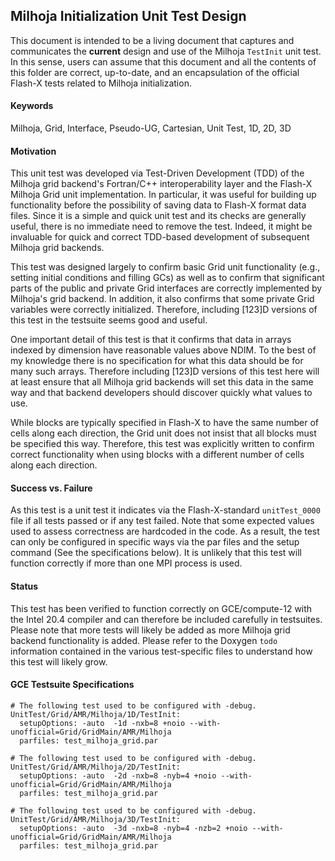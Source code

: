 ## Milhoja Initialization Unit Test Design

This document is intended to be a living document that captures and communicates the __current__ design and use of the Milhoja `TestInit` unit test.  In this sense, users can assume that this document and all the contents of this folder are correct, up-to-date, and an encapsulation of the official Flash-X tests related to Milhoja initialization.

#### Keywords
Milhoja, Grid, Interface, Pseudo-UG, Cartesian, Unit Test, 1D, 2D, 3D

#### Motivation
This unit test was developed via Test-Driven Development (TDD) of the Milhoja grid backend's Fortran/C++ interoperability layer and the Flash-X Milhoja Grid unit implementation.  In particular, it was useful for building up functionality before the possibility of saving data to Flash-X format data files.  Since it is a simple and quick unit test and its checks are generally useful, there is no immediate need to remove the test.  Indeed, it might be invaluable for quick and correct TDD-based development of subsequent Milhoja grid backends.  

This test was designed largely to confirm basic Grid unit functionality (e.g., setting initial conditions and filling GCs) as well as to confirm that significant parts of the public and private Grid interfaces are correctly implemented by Milhoja's grid backend.  In addition, it also confirms that some private Grid variables were correctly initialized.  Therefore, including [123]D versions of this test in the testsuite seems good and useful.

One important detail of this test is that it confirms that data in arrays indexed by dimension have reasonable values above NDIM.  To the best of my knowledge there is no specification for what this data should be for many such arrays.  Therefore including [123]D versions of this test here will at least ensure that all Milhoja grid backends will set this data in the same way and that backend developers should discover quickly what values to use.

While blocks are typically specified in Flash-X to have the same number of cells along each direction, the Grid unit does not insist that all blocks must be specified this way.  Therefore, this test was explicitly written to confirm correct functionality when using blocks with a different number of cells along each direction.

#### Success vs. Failure
As this test is a unit test it indicates via the Flash-X-standard `unitTest_0000` file if all tests passed or if any test failed.  Note that some expected values used to assess correctness are hardcoded in the code.  As a result, the test can only be configured in specific ways via the par files and the setup command (See the specifications below).  It is unlikely that this test will function correctly if more than one MPI process is used.

#### Status
This test has been verified to function correctly on GCE/compute-12 with the Intel 20.4 compiler and can therefore be included carefully in testsuites.  Please note that more tests will likely be added as more Milhoja grid backend functionality is added.  Please refer to the Doxygen `todo` information contained in the various test-specific files to understand how this test will likely grow.

#### GCE Testsuite Specifications
```
# The following test used to be configured with -debug.
UnitTest/Grid/AMR/Milhoja/1D/TestInit:
  setupOptions: -auto  -1d -nxb=8 +noio --with-unofficial=Grid/GridMain/AMR/Milhoja
  parfiles: test_milhoja_grid.par

# The following test used to be configured with -debug.
UnitTest/Grid/AMR/Milhoja/2D/TestInit:
  setupOptions: -auto  -2d -nxb=8 -nyb=4 +noio --with-unofficial=Grid/GridMain/AMR/Milhoja
  parfiles: test_milhoja_grid.par

# The following test used to be configured with -debug.
UnitTest/Grid/AMR/Milhoja/3D/TestInit:
  setupOptions: -auto  -3d -nxb=8 -nyb=4 -nzb=2 +noio --with-unofficial=Grid/GridMain/AMR/Milhoja
  parfiles: test_milhoja_grid.par
```
